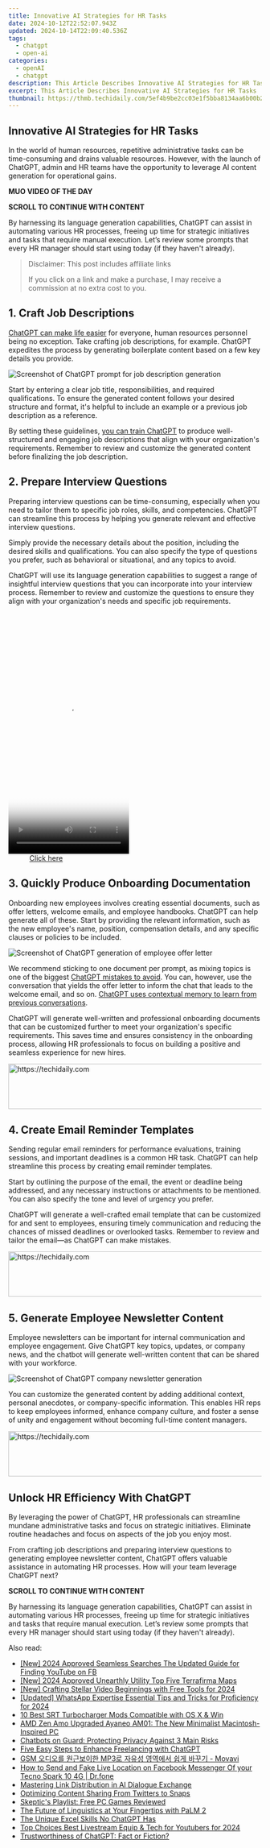 ```yaml
---
title: Innovative AI Strategies for HR Tasks
date: 2024-10-12T22:52:07.943Z
updated: 2024-10-14T22:09:40.536Z
tags:
  - chatgpt
  - open-ai
categories:
  - openAI
  - chatgpt
description: This Article Describes Innovative AI Strategies for HR Tasks
excerpt: This Article Describes Innovative AI Strategies for HR Tasks
thumbnail: https://thmb.techidaily.com/5ef4b9be2cc03e1f5bba8134aa6b00b2355f4bf8946df71748d869f7b05769b2.jpg
---
```


## Innovative AI Strategies for HR Tasks

 In the world of human resources, repetitive administrative tasks can be time-consuming and drains valuable resources. However, with the launch of ChatGPT, admin and HR teams have the opportunity to leverage AI content generation for operational gains.

**MUO VIDEO OF THE DAY**

**SCROLL TO CONTINUE WITH CONTENT**

 By harnessing its language generation capabilities, ChatGPT can assist in automating various HR processes, freeing up time for strategic initiatives and tasks that require manual execution. Let’s review some prompts that every HR manager should start using today (if they haven't already).

>  Disclaimer: This post includes affiliate links
>
>  If you click on a link and make a purchase, I may receive a commission at no extra cost to you.
>

## 1\. Craft Job Descriptions

[ChatGPT can make life easier](https://www.makeuseof.com/ways-chatgpt-can-make-life-easier/) for everyone, human resources personnel being no exception. Take crafting job descriptions, for example. ChatGPT expedites the process by generating boilerplate content based on a few key details you provide.

![Screenshot of ChatGPT prompt for job description generation](https://static1.makeuseofimages.com/wordpress/wp-content/uploads/2023/07/screenshot-of-chatgpt-prompt-for-job-description-generation.png)

 Start by entering a clear job title, responsibilities, and required qualifications. To ensure the generated content follows your desired structure and format, it's helpful to include an example or a previous job description as a reference.

 By setting these guidelines, [you can train ChatGPT](https://www.makeuseof.com/how-to-use-chatgpt-by-openai/) to produce well-structured and engaging job descriptions that align with your organization's requirements. Remember to review and customize the generated content before finalizing the job description.

## 2\. Prepare Interview Questions

 Preparing interview questions can be time-consuming, especially when you need to tailor them to specific job roles, skills, and competencies. ChatGPT can streamline this process by helping you generate relevant and effective interview questions.

 Simply provide the necessary details about the position, including the desired skills and qualifications. You can also specify the type of questions you prefer, such as behavioral or situational, and any topics to avoid.

 ChatGPT will use its language generation capabilities to suggest a range of insightful interview questions that you can incorporate into your interview process. Remember to review and customize the questions to ensure they align with your organization's needs and specific job requirements.

<!-- affiliate ads begin -->
<span id="1770526">
					<video width="240" height="480" style="cursor:pointer"
           poster="//a.impactradius-go.com/display-clicktoplayimage/1770526.png"
           onclick="if(!this.playClicked){this.play();this.setAttribute('controls',true);this.playClicked=true;}">
	   <source src="//a.impactradius-go.com/display-ad/20702-1770526">
	   <img src="//a.impactradius-go.com/display-clicktoplayimage/1770526.png" style="border: none; height: 100%; width: 100%; object-fit: contain">
	</video>
	<div style="width:150px;text-align:center"><a href="javascript:window.open(decodeURIComponent('https%3A%2F%2Ftokenmetrics.sjv.io%2Fc%2F5597632%2F1770526%2F20702'), '_blank');void(0);">Click here</a></div>
</span>
<img height="0" width="0" src="https://imp.pxf.io/i/5597632/1770526/20702" style="position:absolute;visibility:hidden;" border="0" />
<!-- affiliate ads end -->

## 3\. Quickly Produce Onboarding Documentation

 Onboarding new employees involves creating essential documents, such as offer letters, welcome emails, and employee handbooks. ChatGPT can help generate all of these. Start by providing the relevant information, such as the new employee's name, position, compensation details, and any specific clauses or policies to be included.

![Screenshot of ChatGPT generation of employee offer letter](https://static1.makeuseofimages.com/wordpress/wp-content/uploads/2023/07/screenshot-of-chatgpt-generation-of-employee-offer-letter.png)

 We recommend sticking to one document per prompt, as mixing topics is one of the biggest [ChatGPT mistakes to avoid](https://www.makeuseof.com/chatgpt-prompt-mistakes-to-avoid/). You can, however, use the conversation that yields the offer letter to inform the chat that leads to the welcome email, and so on. [ChatGPT uses contextual memory to learn from previous conversations](https://www.makeuseof.com/does-chatgpt-learn-from-user-conversations/).

 ChatGPT will generate well-written and professional onboarding documents that can be customized further to meet your organization's specific requirements. This saves time and ensures consistency in the onboarding process, allowing HR professionals to focus on building a positive and seamless experience for new hires.

<!-- affiliate ads begin -->
<a href="https://ephamedtechinc.pxf.io/c/5597632/2126492/26400" target="_top" id="2126492">
  <img src="//a.impactradius-go.com/display-ad/26400-2126492" border="0" alt="https://techidaily.com" width="640" height="90"/>
</a>
<img height="0" width="0" src="https://ephamedtechinc.pxf.io/i/5597632/2126492/26400" style="position:absolute;visibility:hidden;" border="0" />
<!-- affiliate ads end -->

## 4\. Create Email Reminder Templates

 Sending regular email reminders for performance evaluations, training sessions, and important deadlines is a common HR task. ChatGPT can help streamline this process by creating email reminder templates.

 Start by outlining the purpose of the email, the event or deadline being addressed, and any necessary instructions or attachments to be mentioned. You can also specify the tone and level of urgency you prefer.

 ChatGPT will generate a well-crafted email template that can be customized for and sent to employees, ensuring timely communication and reducing the chances of missed deadlines or overlooked tasks. Remember to review and tailor the email—as ChatGPT can make mistakes.

<!-- affiliate ads begin -->
<a href="https://appsumo.8odi.net/c/5597632/2151856/7443" target="_top" id="2151856">
  <img src="//a.impactradius-go.com/display-ad/7443-2151856" border="0" alt="https://techidaily.com" width="728" height="90"/>
</a>
<img height="0" width="0" src="https://appsumo.8odi.net/i/5597632/2151856/7443" style="position:absolute;visibility:hidden;" border="0" />
<!-- affiliate ads end -->

## 5\. Generate Employee Newsletter Content

 Employee newsletters can be important for internal communication and employee engagement. Give ChatGPT key topics, updates, or company news, and the chatbot will generate well-written content that can be shared with your workforce.

![Screenshot of ChatGPT company newsletter generation](https://static1.makeuseofimages.com/wordpress/wp-content/uploads/2023/07/screenshot-of-chatgpt-company-newsletter-generation.png)

 You can customize the generated content by adding additional context, personal anecdotes, or company-specific information. This enables HR reps to keep employees informed, enhance company culture, and foster a sense of unity and engagement without becoming full-time content managers.

<!-- affiliate ads begin -->
<a href="https://oneplusfr.sjv.io/c/5597632/1622438/14044" target="_top" id="1622438">
  <img src="//a.impactradius-go.com/display-ad/14044-1622438" border="0" alt="https://techidaily.com" width="728" height="90"/>
</a>
<img height="0" width="0" src="https://oneplusfr.sjv.io/i/5597632/1622438/14044" style="position:absolute;visibility:hidden;" border="0" />
<!-- affiliate ads end -->

## Unlock HR Efficiency With ChatGPT

 By leveraging the power of ChatGPT, HR professionals can streamline mundane administrative tasks and focus on strategic initiatives. Eliminate routine headaches and focus on aspects of the job you enjoy most.

 From crafting job descriptions and preparing interview questions to generating employee newsletter content, ChatGPT offers valuable assistance in automating HR processes. How will your team leverage ChatGPT next?

**SCROLL TO CONTINUE WITH CONTENT**

 By harnessing its language generation capabilities, ChatGPT can assist in automating various HR processes, freeing up time for strategic initiatives and tasks that require manual execution. Let’s review some prompts that every HR manager should start using today (if they haven't already).

<ins class="adsbygoogle"
     style="display:block"
     data-ad-format="autorelaxed"
     data-ad-client="ca-pub-7571918770474297"
     data-ad-slot="1223367746"></ins>

<ins class="adsbygoogle"
     style="display:block"
     data-ad-client="ca-pub-7571918770474297"
     data-ad-slot="8358498916"
     data-ad-format="auto"
     data-full-width-responsive="true"></ins>

<span class="atpl-alsoreadstyle">Also read:</span>
<div><ul>
<li><a href="https://facebook-videos.techidaily.com/new-2024-approved-seamless-searches-the-updated-guide-for-finding-youtube-on-fb/"><u>[New] 2024 Approved Seamless Searches The Updated Guide for Finding YouTube on FB</u></a></li>
<li><a href="https://screen-activity-recording.techidaily.com/new-2024-approved-unearthly-utility-top-five-terrafirma-maps/"><u>[New] 2024 Approved Unearthly Utility Top Five Terrafirma Maps</u></a></li>
<li><a href="https://youtube-web.techidaily.com/rafting-stellar-video-beginnings-with-free-tools-for-2024/"><u>[New] Crafting Stellar Video Beginnings with Free Tools for 2024</u></a></li>
<li><a href="https://article-tips.techidaily.com/updated-whatsapp-expertise-essential-tips-and-tricks-for-proficiency-for-2024/"><u>[Updated] WhatsApp Expertise Essential Tips and Tricks for Proficiency for 2024</u></a></li>
<li><a href="https://fox-direct.techidaily.com/10-best-srt-turbocharger-mods-compatible-with-os-x-and-win/"><u>10 Best SRT Turbocharger Mods Compatible with OS X & Win</u></a></li>
<li><a href="https://tech-savvy.techidaily.com/amd-zen-amo-upgraded-ayaneo-am01-the-new-minimalist-macintosh-inspired-pc/"><u>AMD Zen Amo Upgraded Ayaneo AM01: The New Minimalist Macintosh-Inspired PC</u></a></li>
<li><a href="https://tech-savvy.techidaily.com/chatbots-on-guard-protecting-privacy-against-3-main-risks/"><u>Chatbots on Guard: Protecting Privacy Against 3 Main Risks</u></a></li>
<li><a href="https://tech-savvy.techidaily.com/five-easy-steps-to-enhance-freelancing-with-chatgpt/"><u>Five Easy Steps to Enhance Freelancing with ChatGPT</u></a></li>
<li><a href="https://win-workspace.techidaily.com/gsm-mp3-movavi/"><u>GSM 오디오를 원근보이한 MP3로 자유성 영역에서 쉽게 바꾸기 - Movavi</u></a></li>
<li><a href="https://location-social.techidaily.com/how-to-send-and-fake-live-location-on-facebook-messenger-of-your-tecno-spark-10-4g-drfone-by-drfone-virtual-android/"><u>How to Send and Fake Live Location on Facebook Messenger Of your Tecno Spark 10 4G | Dr.fone</u></a></li>
<li><a href="https://tech-savvy.techidaily.com/mastering-link-distribution-in-ai-dialogue-exchange/"><u>Mastering Link Distribution in AI Dialogue Exchange</u></a></li>
<li><a href="https://twitter-videos.techidaily.com/optimizing-content-sharing-from-twitters-to-snaps/"><u>Optimizing Content Sharing From Twitters to Snaps</u></a></li>
<li><a href="https://tech-savvy.techidaily.com/skeptics-playlist-free-pc-games-reviewed/"><u>Skeptic's Playlist: Free PC Games Reviewed</u></a></li>
<li><a href="https://tech-savvy.techidaily.com/the-future-of-linguistics-at-your-fingertips-with-palm-2/"><u>The Future of Linguistics at Your Fingertips with PaLM 2</u></a></li>
<li><a href="https://tech-savvy.techidaily.com/the-unique-excel-skills-no-chatgpt-has/"><u>The Unique Excel Skills No ChatGPT Has</u></a></li>
<li><a href="https://facebook-video-share.techidaily.com/top-choices-best-livestream-equip-and-tech-for-youtubers-for-2024/"><u>Top Choices Best Livestream Equip & Tech for Youtubers for 2024</u></a></li>
<li><a href="https://tech-savvy.techidaily.com/trustworthiness-of-chatgpt-fact-or-fiction/"><u>Trustworthiness of ChatGPT: Fact or Fiction?</u></a></li>
</ul></div>

